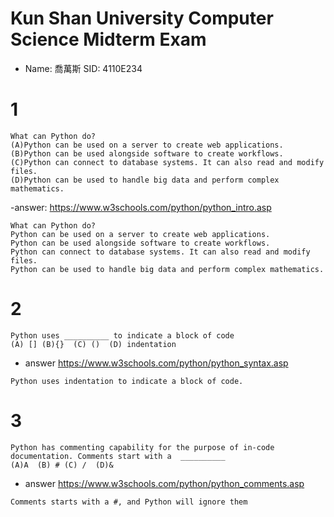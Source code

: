 # Kun Shan University  Computer Science Midterm Exam
- Name: 喬萬斯     SID: 4110E234
# 1
```
What can Python do?
(A)Python can be used on a server to create web applications.
(B)Python can be used alongside software to create workflows.
(C)Python can connect to database systems. It can also read and modify files.
(D)Python can be used to handle big data and perform complex mathematics.
```
-answer: https://www.w3schools.com/python/python_intro.asp
```
What can Python do?
Python can be used on a server to create web applications.
Python can be used alongside software to create workflows.
Python can connect to database systems. It can also read and modify files.
Python can be used to handle big data and perform complex mathematics.
```
# 2
```
Python uses __________ to indicate a block of code
(A) [] (B){}  (C) ()  (D) indentation
```
- answer  https://www.w3schools.com/python/python_syntax.asp
```
Python uses indentation to indicate a block of code.
```
# 3
```
Python has commenting capability for the purpose of in-code documentation. Comments start with a  __________
(A)A  (B) # (C) /  (D)&
```
- answer https://www.w3schools.com/python/python_comments.asp
```
Comments starts with a #, and Python will ignore them
```
